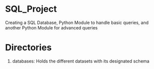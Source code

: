 # SQL_Project
Creating a SQL Database, Python Module to handle basic queries, and another Python Module for advanced queries

# Directories
1. databases: Holds the different datasets with its designated schema